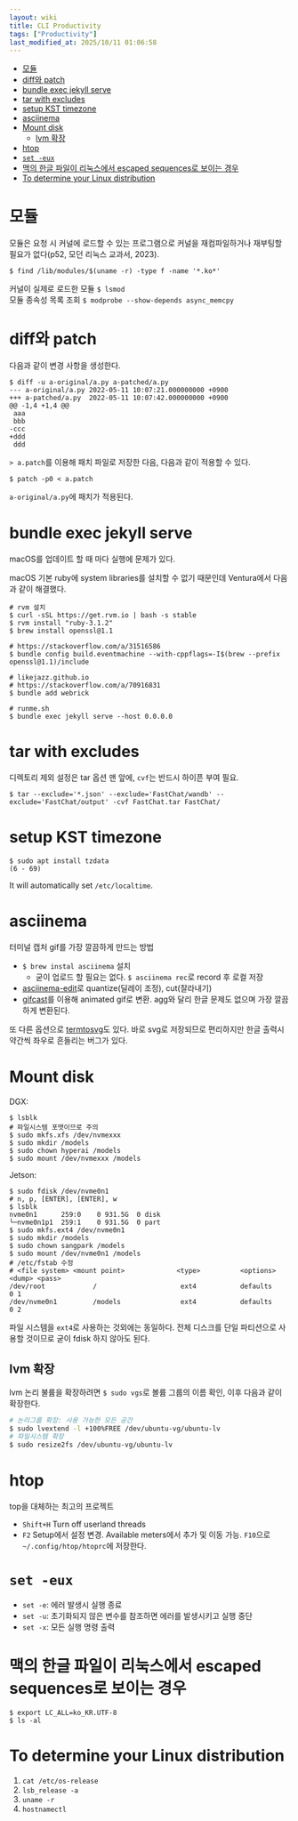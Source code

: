 ```yaml
---
layout: wiki 
title: CLI Productivity
tags: ["Productivity"]
last_modified_at: 2025/10/11 01:06:58
---
```


<!-- TOC -->

- [모듈](#모듈)
- [diff와 patch](#diff와-patch)
- [bundle exec jekyll serve](#bundle-exec-jekyll-serve)
- [tar with excludes](#tar-with-excludes)
- [setup KST timezone](#setup-kst-timezone)
- [asciinema](#asciinema)
- [Mount disk](#mount-disk)
  - [lvm 확장](#lvm-확장)
- [htop](#htop)
- [`set -eux`](#set--eux)
- [맥의 한글 파일이 리눅스에서 escaped sequences로 보이는 경우](#맥의-한글-파일이-리눅스에서-escaped-sequences로-보이는-경우)
- [To determine your Linux distribution](#to-determine-your-linux-distribution)

<!-- /TOC -->

# 모듈
모듈은 요청 시 커널에 로드할 수 있는 프로그램으로 커널을 재컴파일하거나 재부팅할 필요가 없다(p52, 모던 리눅스 교과서, 2023).
```shell
$ find /lib/modules/$(uname -r) -type f -name '*.ko*'
```
커널이 실제로 로드한 모듈 `$ lsmod`  
모듈 종속성 목록 조회 `$ modprobe --show-depends async_memcpy`

# diff와 patch
다음과 같이 변경 사항을 생성한다.

```console
$ diff -u a-original/a.py a-patched/a.py
--- a-original/a.py	2022-05-11 10:07:21.000000000 +0900
+++ a-patched/a.py	2022-05-11 10:07:42.000000000 +0900
@@ -1,4 +1,4 @@
 aaa
 bbb
-ccc
+ddd
 ddd
```

`> a.patch`를 이용해 패치 파일로 저장한 다음, 다음과 같이 적용할 수 있다.

```console
$ patch -p0 < a.patch
```

`a-original/a.py`에 패치가 적용된다.

# bundle exec jekyll serve
macOS를 업데이트 할 때 마다 실행에 문제가 있다.

macOS 기본 ruby에 system libraries를 설치할 수 없기 때문인데 Ventura에서 다음과 같이 해결했다.

```console
# rvm 설치
$ curl -sSL https://get.rvm.io | bash -s stable
$ rvm install "ruby-3.1.2"
$ brew install openssl@1.1

# https://stackoverflow.com/a/31516586
$ bundle config build.eventmachine --with-cppflags=-I$(brew --prefix openssl@1.1)/include

# likejazz.github.io
# https://stackoverflow.com/a/70916831
$ bundle add webrick

# runme.sh
$ bundle exec jekyll serve --host 0.0.0.0
```

# tar with excludes
디렉토리 제외 설정은 tar 옵션 맨 앞에, `cvf`는 반드시 하이픈 부여 필요.
```
$ tar --exclude='*.json' --exclude='FastChat/wandb' --exclude='FastChat/output' -cvf FastChat.tar FastChat/
```

# setup KST timezone
```
$ sudo apt install tzdata
(6 - 69)
```
It will automatically set `/etc/localtime`.

# asciinema
터미널 캡처 gif를 가장 깔끔하게 만드는 방법
- `$ brew instal asciinema` 설치
  - 굳이 업로드 할 필요는 없다. `$ asciinema rec`로 record 후 로컬 저장
- [asciinema-edit](https://github.com/cirocosta/asciinema-edit)로 quantize(딜레이 조정), cut(잘라내기)
- [gifcast](https://dstein64.github.io/gifcast/)를 이용해 animated gif로 변환. agg와 달리 한글 문제도 없으며 가장 깔끔하게 변환된다.

또 다른 옵션으로 [termtosvg](https://github.com/nbedos/termtosvg)도 있다. 바로 svg로 저장되므로 편리하지만 한글 출력시 약간씩 좌우로 흔들리는 버그가 있다.

# Mount disk
DGX:
```shell
$ lsblk
# 파일시스템 포맷이므로 주의
$ sudo mkfs.xfs /dev/nvmexxx
$ sudo mkdir /models
$ sudo chown hyperai /models
$ sudo mount /dev/nvmexxx /models
```

Jetson:
```shell
$ sudo fdisk /dev/nvme0n1
# n, p, [ENTER], [ENTER], w
$ lsblk
nvme0n1      259:0    0 931.5G  0 disk
└─nvme0n1p1  259:1    0 931.5G  0 part
$ sudo mkfs.ext4 /dev/nvme0n1
$ sudo mkdir /models
$ sudo chown sangpark /models
$ sudo mount /dev/nvme0n1 /models
# /etc/fstab 수정
# <file system> <mount point>             <type>          <options>                               <dump> <pass>
/dev/root            /                     ext4           defaults                                     0 1
/dev/nvme0n1         /models               ext4           defaults                                     0 2
```

파일 시스템을 `ext4`로 사용하는 것외에는 동일하다. 전체 디스크를 단일 파티션으로 사용할 것이므로 굳이 fdisk 하지 않아도 된다.

## lvm 확장
lvm 논리 불륨을 확장하려면 `$ sudo vgs`로 볼륨 그룹의 이름 확인, 이후 다음과 같이 확장한다.
```bash
# 논리그룹 확장: 사용 가능한 모든 공간
$ sudo lvextend -l +100%FREE /dev/ubuntu-vg/ubuntu-lv
# 파일시스템 확장
$ sudo resize2fs /dev/ubuntu-vg/ubuntu-lv
```

# htop
top을 대체하는 최고의 프로젝트
- `Shift+H` Turn off userland threads
- `F2` Setup에서 설정 변경. Available meters에서 추가 및 이동 가능. `F10`으로 `~/.config/htop/htoprc`에 저장한다.

# `set -eux`
- `set -e`: 에러 발생시 실행 종료
- `set -u`: 초기화되지 않은 변수를 참조하면 에러를 발생시키고 실행 중단 
- `set -x`: 모든 실행 명령 출력

# 맥의 한글 파일이 리눅스에서 escaped sequences로 보이는 경우
```shell
$ export LC_ALL=ko_KR.UTF-8
$ ls -al
```

# To determine your Linux distribution
1. `cat /etc/os-release`
2. `lsb_release -a`
3. `uname -r`
4. `hostnamectl`